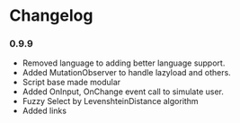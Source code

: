 # Changelog

### 0.9.9

- Removed language to adding better language support.
- Added MutationObserver to handle lazyload and others.
- Script base made modular
- Added OnInput, OnChange event call to simulate user.
- Fuzzy Select by LevenshteinDistance algorithm
- Added links